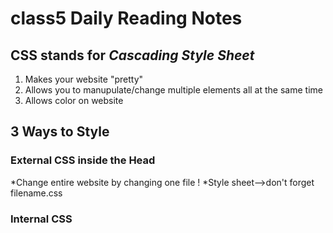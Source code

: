 # class5 Daily Reading Notes

## CSS  stands for *Cascading Style Sheet*

1. Makes your website "pretty"
2. Allows you to manupulate/change multiple elements all at the same time 
3. Allows color on website

## 3 Ways to Style

### External CSS <Link> inside the Head
*Change entire website by changing one file !
*Style sheet-->don't forget filename.css
  
### Internal CSS <Style> inside head
*one single HTML page
  
### Inline CSS style inside element
  
  
  
 
